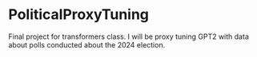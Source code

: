 # PoliticalProxyTuning
Final project for transformers class. I will be proxy tuning GPT2 with data about polls conducted about the 2024 election. 
